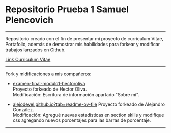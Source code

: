 # Repositorio Prueba 1 Samuel Plencovich

---

Repositorio creado con el fin de presentar mi proyecto de curriculum Vitae, Portafolio, además de demostrar mis habilidades para forkear y modificar trabajos lanzados en Github.

[Link Curriculum Vitae](https://saplencovich.github.io/cv.github.io/) 

---

Fork y midificaciones a mis compañeros:

- [examen-final-modulo1-hectoroliva](https://github.com/saplencovich/examen-final-modulo1-hectoroliva)  
  Proyecto forkeado de Hector Oliva.  
  Modificación: Escritura de información apartado "Sobre mí".

- [alejodevel.github.io?tab=readme-ov-file](https://github.com/saplencovich/alejodevel.github.io?tab=readme-ov-file)
  Proyecto forkeado de Alejandro González.  
  Modificación: Agregué nuevas estadísticas en section skills y modifique css agregando nuevos porcentajes para las barras de porcentaje.

---
